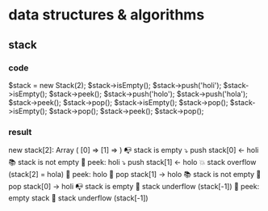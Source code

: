 # data structures & algorithms

## stack
### code
$stack = new Stack(2);
$stack->isEmpty();
$stack->push('holi');
$stack->isEmpty();
$stack->peek();
$stack->push('holo');
$stack->push('hola');
$stack->peek();
$stack->pop();
$stack->isEmpty();
$stack->pop();
$stack->isEmpty();
$stack->pop();
$stack->peek();
$stack->pop();
### result
new stack[2]: Array ( [0] => [1] => )
📭 stack is empty
⤵️ push stack[0] <- holi
📚 stack is not empty
👀 peek: holi
⤵️ push stack[1] <- holo
💥 stack overflow (stack[2] = hola)
👀 peek: holo
🍾 pop stack[1] -> holo
📚 stack is not empty
🍾 pop stack[0] -> holi
📭 stack is empty
🌵 stack underflow (stack[-1])
👀 peek: empty stack
🌵 stack underflow (stack[-1])